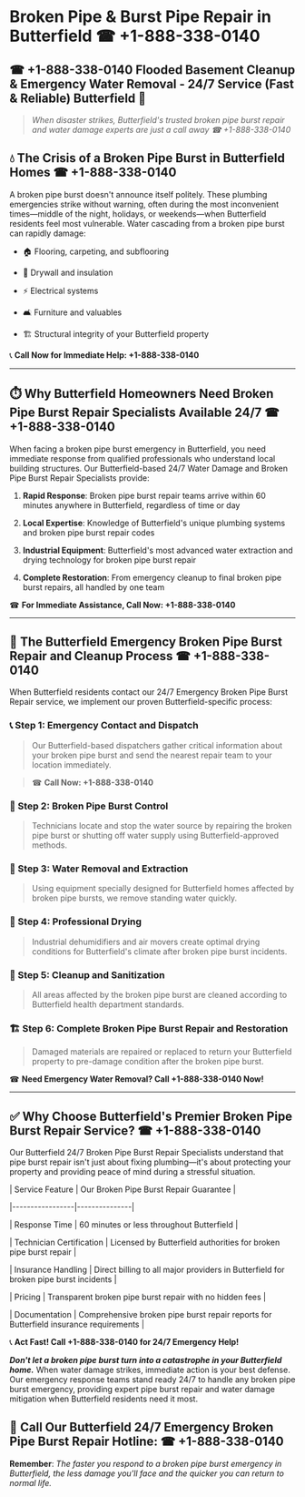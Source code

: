 # Broken Pipe & Burst Pipe Repair in Butterfield ☎ +1-888-338-0140  
## ☎ +1-888-338-0140 Flooded Basement Cleanup & Emergency Water Removal - 24/7 Service (Fast & Reliable) Butterfield 🚨  

> *When disaster strikes, Butterfield's trusted broken pipe burst repair and water damage experts are just a call away ☎ +1-888-338-0140*  

## 💧 The Crisis of a Broken Pipe Burst in Butterfield Homes ☎ +1-888-338-0140  

A broken pipe burst doesn't announce itself politely. These plumbing emergencies strike without warning, often during the most inconvenient times—middle of the night, holidays, or weekends—when Butterfield residents feel most vulnerable. Water cascading from a broken pipe burst can rapidly damage:  

* 🏠 Flooring, carpeting, and subflooring  
* 🧱 Drywall and insulation  
* ⚡ Electrical systems  
* 🛋️ Furniture and valuables  
* 🏗️ Structural integrity of your Butterfield property  

📞 **Call Now for Immediate Help: +1-888-338-0140**  

---  

## ⏱️ Why Butterfield Homeowners Need Broken Pipe Burst Repair Specialists Available 24/7 ☎ +1-888-338-0140  

When facing a broken pipe burst emergency in Butterfield, you need immediate response from qualified professionals who understand local building structures. Our Butterfield-based 24/7 Water Damage and Broken Pipe Burst Repair Specialists provide:  

1. **Rapid Response**: Broken pipe burst repair teams arrive within 60 minutes anywhere in Butterfield, regardless of time or day  
2. **Local Expertise**: Knowledge of Butterfield's unique plumbing systems and broken pipe burst repair codes  
3. **Industrial Equipment**: Butterfield's most advanced water extraction and drying technology for broken pipe burst repair  
4. **Complete Restoration**: From emergency cleanup to final broken pipe burst repairs, all handled by one team  

☎ **For Immediate Assistance, Call Now: +1-888-338-0140**  

---  

## 🔧 The Butterfield Emergency Broken Pipe Burst Repair and Cleanup Process ☎ +1-888-338-0140  

When Butterfield residents contact our 24/7 Emergency Broken Pipe Burst Repair service, we implement our proven Butterfield-specific process:  

### 📞 Step 1: Emergency Contact and Dispatch  
> Our Butterfield-based dispatchers gather critical information about your broken pipe burst and send the nearest repair team to your location immediately.  
> ☎ **Call Now: +1-888-338-0140**  

### 🚿 Step 2: Broken Pipe Burst Control  
> Technicians locate and stop the water source by repairing the broken pipe burst or shutting off water supply using Butterfield-approved methods.  

### 🌊 Step 3: Water Removal and Extraction  
> Using equipment specially designed for Butterfield homes affected by broken pipe bursts, we remove standing water quickly.  

### 💨 Step 4: Professional Drying  
> Industrial dehumidifiers and air movers create optimal drying conditions for Butterfield's climate after broken pipe burst incidents.  

### 🧼 Step 5: Cleanup and Sanitization  
> All areas affected by the broken pipe burst are cleaned according to Butterfield health department standards.  

### 🏗️ Step 6: Complete Broken Pipe Burst Repair and Restoration  
> Damaged materials are repaired or replaced to return your Butterfield property to pre-damage condition after the broken pipe burst.  

☎ **Need Emergency Water Removal? Call +1-888-338-0140 Now!**  

---  

## ✅ Why Choose Butterfield's Premier Broken Pipe Burst Repair Service? ☎ +1-888-338-0140  

Our Butterfield 24/7 Broken Pipe Burst Repair Specialists understand that pipe burst repair isn't just about fixing plumbing—it's about protecting your property and providing peace of mind during a stressful situation.  

| Service Feature | Our Broken Pipe Burst Repair Guarantee |  
|-----------------|---------------|  
| Response Time | 60 minutes or less throughout Butterfield |  
| Technician Certification | Licensed by Butterfield authorities for broken pipe burst repair |  
| Insurance Handling | Direct billing to all major providers in Butterfield for broken pipe burst incidents |  
| Pricing | Transparent broken pipe burst repair with no hidden fees |  
| Documentation | Comprehensive broken pipe burst repair reports for Butterfield insurance requirements |  

📞 **Act Fast! Call +1-888-338-0140 for 24/7 Emergency Help!**  

***Don't let a broken pipe burst turn into a catastrophe in your Butterfield home.*** When water damage strikes, immediate action is your best defense. Our emergency response teams stand ready 24/7 to handle any broken pipe burst emergency, providing expert pipe burst repair and water damage mitigation when Butterfield residents need it most.  

## 📱 Call Our Butterfield 24/7 Emergency Broken Pipe Burst Repair Hotline: ☎ +1-888-338-0140  

**Remember**: *The faster you respond to a broken pipe burst emergency in Butterfield, the less damage you'll face and the quicker you can return to normal life.*